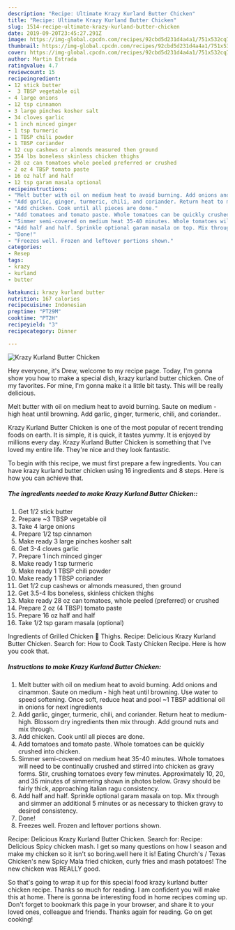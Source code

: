 ```yaml
---
description: "Recipe: Ultimate Krazy Kurland Butter Chicken"
title: "Recipe: Ultimate Krazy Kurland Butter Chicken"
slug: 1514-recipe-ultimate-krazy-kurland-butter-chicken
date: 2019-09-20T23:45:27.291Z
image: https://img-global.cpcdn.com/recipes/92cbd5d231d4a4a1/751x532cq70/krazy-kurland-butter-chicken-recipe-main-photo.jpg
thumbnail: https://img-global.cpcdn.com/recipes/92cbd5d231d4a4a1/751x532cq70/krazy-kurland-butter-chicken-recipe-main-photo.jpg
cover: https://img-global.cpcdn.com/recipes/92cbd5d231d4a4a1/751x532cq70/krazy-kurland-butter-chicken-recipe-main-photo.jpg
author: Martin Estrada
ratingvalue: 4.7
reviewcount: 15
recipeingredient:
- 12 stick butter
-  3 TBSP vegetable oil
- 4 large onions
- 12 tsp cinnamon
- 3 large pinches kosher salt
- 34 cloves garlic
- 1 inch minced ginger
- 1 tsp turmeric
- 1 TBSP chili powder
- 1 TBSP coriander
- 12 cup cashews or almonds measured then ground
- 354 lbs boneless skinless chicken thighs
- 28 oz can tomatoes whole peeled preferred or crushed
- 2 oz 4 TBSP tomato paste
- 16 oz half and half
- 12 tsp garam masala optional
recipeinstructions:
- "Melt butter with oil on medium heat to avoid burning. Add onions and cinammon. Saute on medium - high heat until browning. Use water to speed softening. Once soft, reduce heat and pool ~1 TBSP additional oil in onions for next ingredients"
- "Add garlic, ginger, turmeric, chili, and coriander. Return heat to medium-high. Blossom dry ingredients then mix through. Add ground nuts and mix through."
- "Add chicken. Cook until all pieces are done."
- "Add tomatoes and tomato paste. Whole tomatoes can be quickly crushed into chicken."
- "Simmer semi-covered on medium heat 35-40 minutes. Whole tomatoes will need to be continually crushed and stirred into chicken as gravy forms. Stir, crushing tomatoes every few minutes. Approximately 10, 20, and 35 minutes of simmering shown in photos below. Gravy should be fairly thick, approaching italian ragu consistency."
- "Add half and half. Sprinkle optional garam masala on top. Mix through and simmer an additional 5 minutes or as necessary to thicken gravy to desired consistency."
- "Done!"
- "Freezes well. Frozen and leftover portions shown."
categories:
- Resep
tags:
- krazy
- kurland
- butter

katakunci: krazy kurland butter
nutrition: 167 calories
recipecuisine: Indonesian
preptime: "PT29M"
cooktime: "PT2H"
recipeyield: "3"
recipecategory: Dinner

---
```



![Krazy Kurland Butter Chicken](https://img-global.cpcdn.com/recipes/92cbd5d231d4a4a1/751x532cq70/krazy-kurland-butter-chicken-recipe-main-photo.jpg)

Hey everyone, it's Drew, welcome to my recipe page. Today, I'm gonna show you how to make a special dish, krazy kurland butter chicken. One of my favorites. For mine, I'm gonna make it a little bit tasty. This will be really delicious.

Melt butter with oil on medium heat to avoid burning. Saute on medium - high heat until browning. Add garlic, ginger, turmeric, chili, and coriander..

Krazy Kurland Butter Chicken is one of the most popular of recent trending foods on earth. It is simple, it is quick, it tastes yummy. It is enjoyed by millions every day. Krazy Kurland Butter Chicken is something that I've loved my entire life. They're nice and they look fantastic.


To begin with this recipe, we must first prepare a few ingredients. You can have krazy kurland butter chicken using 16 ingredients and 8 steps. Here is how you can achieve that.

##### The ingredients needed to make Krazy Kurland Butter Chicken::

1. Get 1/2 stick butter
1. Prepare  ~3 TBSP vegetable oil
1. Take 4 large onions
1. Prepare 1/2 tsp cinnamon
1. Make ready 3 large pinches kosher salt
1. Get 3-4 cloves garlic
1. Prepare 1 inch minced ginger
1. Make ready 1 tsp turmeric
1. Make ready 1 TBSP chili powder
1. Make ready 1 TBSP coriander
1. Get 1/2 cup cashews or almonds measured, then ground
1. Get 3.5-4 lbs boneless, skinless chicken thighs
1. Make ready 28 oz can tomatoes, whole peeled (preferred) or crushed
1. Prepare 2 oz (4 TBSP) tomato paste
1. Prepare 16 oz half and half
1. Take 1/2 tsp garam masala (optional)


Ingredients of Grilled Chicken 🐔 Thighs. Recipe: Delicious Krazy Kurland Butter Chicken. Search for: How to Cook Tasty Chicken Recipe. Here is how you cook that. 

##### Instructions to make Krazy Kurland Butter Chicken:

1. Melt butter with oil on medium heat to avoid burning. Add onions and cinammon. Saute on medium - high heat until browning. Use water to speed softening. Once soft, reduce heat and pool ~1 TBSP additional oil in onions for next ingredients
1. Add garlic, ginger, turmeric, chili, and coriander. Return heat to medium-high. Blossom dry ingredients then mix through. Add ground nuts and mix through.
1. Add chicken. Cook until all pieces are done.
1. Add tomatoes and tomato paste. Whole tomatoes can be quickly crushed into chicken.
1. Simmer semi-covered on medium heat 35-40 minutes. Whole tomatoes will need to be continually crushed and stirred into chicken as gravy forms. Stir, crushing tomatoes every few minutes. Approximately 10, 20, and 35 minutes of simmering shown in photos below. Gravy should be fairly thick, approaching italian ragu consistency.
1. Add half and half. Sprinkle optional garam masala on top. Mix through and simmer an additional 5 minutes or as necessary to thicken gravy to desired consistency.
1. Done!
1. Freezes well. Frozen and leftover portions shown.


Recipe: Delicious Krazy Kurland Butter Chicken. Search for: Recipe: Delicious Spicy chicken mash. I get so many questions on how I season and make my chicken so it isn&#39;t so boring.well here it is! Eating Church&#39;s / Texas Chicken&#39;s new Spicy Mala fried chicken, curly fries and mash potatoes! The new chicken was REALLY good. 

So that's going to wrap it up for this special food krazy kurland butter chicken recipe. Thanks so much for reading. I am confident you will make this at home. There is gonna be interesting food in home recipes coming up. Don't forget to bookmark this page in your browser, and share it to your loved ones, colleague and friends. Thanks again for reading. Go on get cooking!
